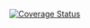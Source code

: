 [![Coverage Status](https://coveralls.io/repos/pezcore343/pizza_reviews/badge.png?branch=master)](https://coveralls.io/r/pezcore343/pizza_reviews?branch=master)
